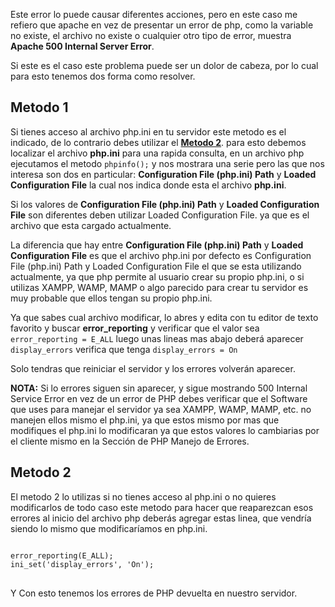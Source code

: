 <p>Este error lo puede causar diferentes acciones, pero en este caso me refiero que apache en vez de presentar un error de php, como la variable no existe, el archivo no existe o cualquier otro tipo de error, muestra <strong>Apache 500 Internal Server Error</strong>.</p>

<span id="more-54"></span>

<p>Si este es el caso este problema puede ser un dolor de cabeza, por lo cual para esto tenemos dos forma como resolver.</p>

<h2>Metodo 1</h2>
<p>Si tienes acceso al archivo php.ini en tu servidor este metodo es el indicado, de lo contrario debes utilizar el <strong><a href="#metodo2">Metodo 2</a></strong>. para esto debemos localizar el archivo <strong>php.ini</strong> para una rapida consulta, en un archivo php ejecutamos el metodo <code>phpinfo();</code> y nos mostrara una serie pero las que nos interesa son dos en particular: <strong>Configuration File (php.ini) Path</strong> y <strong>Loaded Configuration File</strong> la cual nos indica donde esta el archivo <strong>php.ini</strong>.</p>

<p>Si los valores de <strong>Configuration File (php.ini) Path</strong> y <strong>Loaded Configuration File</strong> son diferentes deben utilizar Loaded Configuration File. ya que es el archivo que esta cargado actualmente.</p>

<p>La diferencia que hay entre <strong>Configuration File (php.ini) Path</strong> y <strong>Loaded Configuration File</strong> es que el archivo php.ini por defecto es Configuration File (php.ini) Path y Loaded Configuration File el que se esta utilizando actualmente, ya que php permite al usuario crear su propio php.ini, o si utilizas XAMPP, WAMP, MAMP o algo parecido para crear tu servidor es muy probable que ellos tengan su propio php.ini.</p>

<p>Ya que sabes cual archivo modificar, lo abres y edita con tu editor de texto favorito y buscar <strong>error_reporting</strong> y verificar que el valor sea <code>error_reporting = E_ALL</code> luego unas lineas mas abajo deberá aparecer <code>display_errors</code> verifica que tenga <code>display_errors = On</code></p>

<p>Solo tendras que reiniciar el servidor y los errores volverán aparecer.</p>

<p><b>NOTA:</b> Si lo errores siguen sin aparecer, y sigue mostrando 500 Internal Service Error en vez de un error de PHP debes verificar que el Software que uses para manejar el servidor ya sea XAMPP, WAMP, MAMP, etc. no manejen ellos mismo el php.ini, ya que estos mismo por mas que modifiques el php.ini lo modificaran ya que estos valores lo cambiarias por el cliente mismo en la Sección de PHP Manejo de Errores.</p>

<h2 id="metodo2">Metodo 2</h2>

<p>El metodo 2 lo utilizas si no tienes acceso al php.ini o no quieres modificarlos de todo caso este metodo para hacer que reaparezcan esos errores al inicio del archivo php deberás agregar estas linea, que vendría siendo lo mismo que modificaríamos en php.ini.
<pre>
<code class="php">
error_reporting(E_ALL);
ini_set('display_errors', 'On');
</code>
</pre>
</p>

<p>Y Con esto tenemos los errores de PHP devuelta en nuestro servidor.</p>